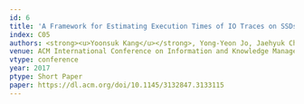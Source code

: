 ```yaml
---
id: 6
title: 'A Framework for Estimating Execution Times of IO Traces on SSDs'
index: C05
authors: <strong><u>Yoonsuk Kang</u></strong>, Yong-Yeon Jo, Jaehyuk Cha, Wan D. Bae, and Sang-Wook Kim
venue: ACM International Conference on Information and Knowledge Management (<strong>ACM CIKM</strong>)
vtype: conference
year: 2017
ptype: Short Paper
paper: https://dl.acm.org/doi/10.1145/3132847.3133115
---
```


